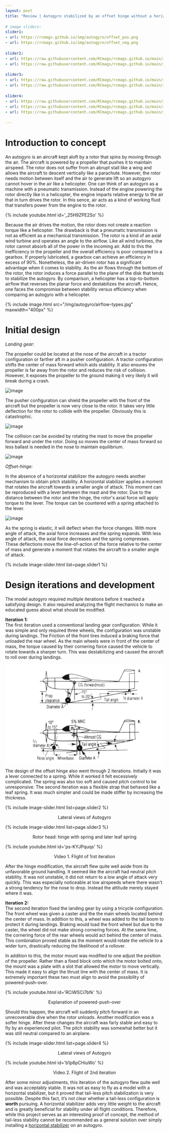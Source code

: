 ```yaml
---
layout: post
title: "Review | Autogyro stabilized by an offset hinge without a horizontal stabilizer"

# image sliders:
slider1:
- url: https://rcmags.github.io/img/autogyro/offset_pos.png
- url: https://rcmags.github.io/img/autogyro/offset_neg.png

slider2:
- url: https://raw.githubusercontent.com/RCmags/rcmags.github.io/main/img/autogyro/version1/front.JPG
- url: https://raw.githubusercontent.com/RCmags/rcmags.github.io/main/img/autogyro/version1/side.JPG

slider3:
- url: https://raw.githubusercontent.com/RCmags/rcmags.github.io/main/img/autogyro/version1/rotor1.JPG
- url: https://raw.githubusercontent.com/RCmags/rcmags.github.io/main/img/autogyro/version1/rotor2.JPG 

slider4:
- url: https://raw.githubusercontent.com/RCmags/rcmags.github.io/main/img/autogyro/version2/front.JPG
- url: https://raw.githubusercontent.com/RCmags/rcmags.github.io/main/img/autogyro/version2/side.JPG
- url: https://raw.githubusercontent.com/RCmags/rcmags.github.io/main/img/autogyro/version2/rotor.JPG

---
```


# Introduction to concept

An autogyro is an aircraft kept aloft by a rotor that spins by moving through the air. The aircraft is powered by a propeller that pushes it to maintain airspeed. The rotor does not suffer from an abrupt stall like a wing and allows the aircraft to descent vertically like a parachute. However, the rotor needs motion between itself and the air to generate lift so an autogyro cannot hover in the air like a helicopter. One can think of an autogyro as a machine with a pneumatic transmission. Instead of the engine powering the rotor directly like in a helicopter, the engine imparts relative energy to the air that in turn drives the rotor. In this sence, air acts as a kind of working fluid that transfers power from the engine to the rotor.

{% include youtube.html id='_25H9ZPE2So' %}   

Because the air drives the motion, the rotor does not create a reaction torque like a helicopter. The drawback is that a pneumatic transmission is not as efficient as a mechanical transmission. The rotor is a kind of an axial wind turbine and operates an angle to the airflow. Like all wind turbines, the rotor cannot absorb all of the power in the incoming air. Add to this the inefficiency in the propeller and the overall efficiency is poor compared to a gearbox. If properly lubricated, a gearbox can achieve an efficiency in excess of 90%. Nonetheless, the air-driven rotor has a significant advantage when it comes to stability. As the air flows through the bottom of the rotor, the rotor induces a force parallel to the plane of the disk that tends to stabilize the autogyro. By comparison, a helicopter has a top-to-bottom airflow that reverses the planar force and destabilizes the aircraft. Hence, one faces the compromise between stability versus efficiency when comparing an autogyro with a helicopter.

{% include image.html src="/img/autogyro/airflow-types.jpg" maxwidth="400px" %}

# Initial design
_Landing gear_:

The propeller could be located at the nose of the aircraft in a tractor configuration or farther aft in a pusher configuration. A tractor configuration shifts the center of mass forward which aids stability. It also ensures the propeller is far away from the rotor and reduces the risk of collision. However, it exposes the propeller to the ground making it very likely it will break during a crash.

![image](https://rcmags.github.io/img/autogyro/tractor_prop.png)

The pusher configuration can shield the propeller with the front of the aircraft but the propeller is now very close to the rotor. It takes very little deflection for the rotor to collide with the propeller. Obviously this is catastrophic.

![image](https://rcmags.github.io/img/autogyro/pusher_prop.png)

The collision can be avoided by rotating the mast to move the propeller forward and under the rotor. Doing so moves the center of mass forward so less ballast is needed in the nose to maintain equilibrium.

![image](https://rcmags.github.io/img/autogyro/pusher_hidden.png)

_Offset-hinge:_

In the absence of a horizontal stabilizer the autogyro needs another mechanism to obtain pitch stability. A horizontal stabilizer applies a moment that rotates the aircraft towards a smaller angle of attack. This moment can be reproduced with a lever between the mast and the rotor. Due to the distance between the rotor and the hinge, the rotor's axial force will apply torque to the lever. The torque can be countered with a spring attached to the lever.

![image](https://rcmags.github.io/img/autogyro/offset_balance.png)

As the spring is elastic, it will deflect when the force changes. With more angle of attack, the axial force increases and the spring expands. With less angle of attack, the axial force decreases and the spring compresses. These deflections move the line-of-action of the force relative to the center of mass and generate a moment that rotates the aircraft to a smaller angle of attack.

{% include image-slider.html list=page.slider1 %}

# Design iterations and development

The model autogyro required multiple iterations before it reached a satisfying design. It also required analyzing the flight mechanics to make an educated guess about what should be modified.  

__Iteration 1:__  
The first iteration used a conventional landing gear configuration. While it was simple and only required three wheels, the configuration was unstable during landings. The Friction of the front tires induced a braking force that unloaded the rear wheel. As the main wheels were in front of the center of mass, the torque caused by their cornering force caused the vehicle to rotate towards a sharper turn. This was destabilizing and caused the aircraft to roll over during landings.

![image](/img/autogyro/wheel-positions.png)

The design of the offset hinge also went through 2 iterations. Initially it was a lever connected to a spring. While it worked it felt excessively complicated. The spring was also too soft and caused pitch control to be unresponsive. The second iteration was a flexible strap that behaved like a leaf spring. It was much simpler and could be made stiffer by increasing the thickness.

{% include image-slider.html list=page.slider2 %}
<p align="center"> Lateral views of Autogyro </p>

{% include image-slider.html list=page.slider3 %}
<p align="center"> Rotor head: hinge with spring and later leaf spring  </p>

{% include youtube.html id='ps-KYJPquqs' %}     
<p align="center"> Video 1. Flight of 1rst iteration </p>

After the hinge modification, the aircraft flew quite well aside from its unfavorable ground handling. It seemed like the aircraft had neutral pitch stability. It was not unstable, it did not return to a low angle of attack very quickly. This was especially noticeable at low airspeeds where there wasn't a strong tendency for the nose to drop. Instead the attitude merely stayed where it was.

__Iteration 2:__  
The second iteration fixed the landing gear by using a tricycle configuration. The front wheel was given a caster and the the main wheels located behind the center of mass. In addition to this, a wheel was added to the tail boom to protect it during landings. Braking would load the front wheel but due to the caster, the wheel did not make strong cornering forces. At the same time, the cornering force of the rear wheels would act behind the center of mass. This combination proved stable as the moment would rotate the vehicle to a wider turn, drastically reducing the likelihood of a rollover.

In addition to this, the motor mount was modified to one adjust the position of the propeller. Rather than a fixed block onto which the motor bolted onto, the mount was a plate with a slot that allowed the motor to move vertically. This made it easy to align the thrust line with the center of mass. It is extremely important these two must align to avoid the possibility of powered-push-over.

{% include youtube.html id='RCiWSCi7bfk' %}   
<p align="center"> Explanation of powered-push-over </p>

Should this happen, the aircraft will suddenly pitch forward in an unrecoverable dive when the rotor unloads. Another modification was a softer hinge. After these changes the aircraft was farly stable and easy to fly by an experienced pilot. The pitch stability was somewhat better but it was still neutral compared to an airplane. 

{% include image-slider.html list=page.slider4 %}
<p align="center"> Lateral views of Autogyro </p>

{% include youtube.html id='b1p8pCHiuWo' %}     
<p align="center"> Video 2. Flight of 2nd iteration </p>

After some minor adjustments, this iteration of the autogyro flew quite well and was acceptably stable. It was not as easy to fly as a model with a horizontal stabilizer, but it proved that tail-less pitch stabilization is very possible. Despite this fact, it’s not clear whether a tail-less configuration is __worth__ pursuing. A horizontal stabilizer adds very little weight to the aircraft and is greatly beneficial for stability under all flight conditions. Therefore, while this project serves as an interesting proof of concept, the method of tail-less stability cannot be recommended as a general solution over simply installing a [horizontal stabilizer](https://en.wikipedia.org/wiki/Tailplane) on an autogyro. 
